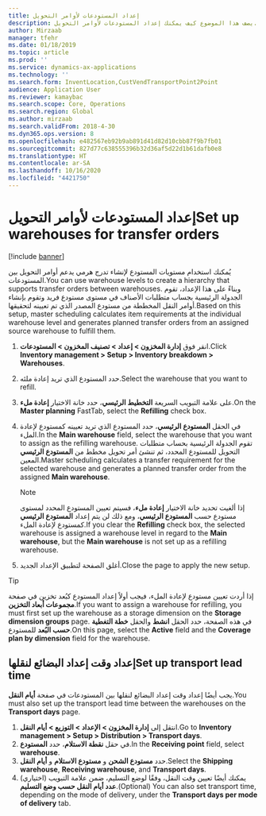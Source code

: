 ```yaml
---
title: إعداد المستودعات لأوامر التحويل
description: يصف هذا الموضوع كيف يمكنك إعداد المستودعات لأوامر التحويل.
author: Mirzaab
manager: tfehr
ms.date: 01/18/2019
ms.topic: article
ms.prod: ''
ms.service: dynamics-ax-applications
ms.technology: ''
ms.search.form: InventLocation,CustVendTransportPoint2Point
audience: Application User
ms.reviewer: kamaybac
ms.search.scope: Core, Operations
ms.search.region: Global
ms.author: mirzaab
ms.search.validFrom: 2018-4-30
ms.dyn365.ops.version: 8
ms.openlocfilehash: e482567eb92b9ab891d41d82d10cbb87f9b7fb01
ms.sourcegitcommit: 827d77c638555396b32d36af5d22d1b61dafb0e8
ms.translationtype: HT
ms.contentlocale: ar-SA
ms.lasthandoff: 10/16/2020
ms.locfileid: "4421750"
---
```

# <a name="set-up-warehouses-for-transfer-orders"></a><span data-ttu-id="18eff-103">إعداد المستودعات لأوامر التحويل</span><span class="sxs-lookup"><span data-stu-id="18eff-103">Set up warehouses for transfer orders</span></span> 

[!include [banner](../includes/banner.md)]

<span data-ttu-id="18eff-104">يُمكنك استخدام مستويات المستودع لإنشاء تدرج هرمي يدعم أوامر التحويل بين المستودعات.</span><span class="sxs-lookup"><span data-stu-id="18eff-104">You can use warehouse levels to create a hierarchy that supports transfer orders between warehouses.</span></span> <span data-ttu-id="18eff-105">وبناءً على هذا الإعداد، تقوم الجدولة الرئيسية بجساب متطلبات الأصناف في مستوى مستودع فريد وتقوم بإنشاء أوامر النقل المخططة من مستودع المصدر الذي تم تعيينه لتحقيقها.</span><span class="sxs-lookup"><span data-stu-id="18eff-105">Based on this setup, master scheduling calculates item requirements at the individual warehouse level and generates planned transfer orders from an assigned source warehouse to fulfill them.</span></span>

1.  <span data-ttu-id="18eff-106">انقر فوق **إدارة المخزون > إعداد > تصنيف المخزون > المستودعات**.</span><span class="sxs-lookup"><span data-stu-id="18eff-106">Click **Inventory management > Setup > Inventory breakdown > Warehouses**.</span></span>

2.  <span data-ttu-id="18eff-107">حدد المستودع الذي تريد إعادة ملئه.</span><span class="sxs-lookup"><span data-stu-id="18eff-107">Select the warehouse that you want to refill.</span></span>

3.  <span data-ttu-id="18eff-108">على علامة التبويب السريعة **التخطيط الرئيسي**، حدد خانة الاختيار **إعادة ملء**.</span><span class="sxs-lookup"><span data-stu-id="18eff-108">On the **Master planning** FastTab, select the **Refilling** check box.</span></span>

4.  <span data-ttu-id="18eff-109">في الحقل **المستودع الرئيسي**، حدد المستودع الذي تريد تعيينه كمستودع لإعادة الملء.</span><span class="sxs-lookup"><span data-stu-id="18eff-109">In the **Main warehouse** field, select the warehouse that you want to assign as the refilling warehouse.</span></span> <span data-ttu-id="18eff-110">تقوم الجدولة الرئيسية بحساب متطلبات التحويل للمستودع المحدد، ثم تنشئ أمر تحويل مخطط من **المستودع الرئيسي** المعين.</span><span class="sxs-lookup"><span data-stu-id="18eff-110">Master scheduling calculates a transfer requirement for the selected warehouse and generates a planned transfer order from the assigned **Main warehouse**.</span></span>
   
    > [!NOTE]
    > <P><span data-ttu-id="18eff-111">إذا ألغيت تحديد خانة الاختيار <STRONG>إعادة ملء</STRONG>، فسيتم تعيين المستودع المحدد لمستوى مستودع حسب <STRONG>المستودع الرئيسي</STRONG>، ومع ذلك لن يتم إعداد <STRONG>المستودع الرئيسي</STRONG> كمستودع لإعادة الملء.</span><span class="sxs-lookup"><span data-stu-id="18eff-111">If you clear the <STRONG>Refilling</STRONG> check box, the selected warehouse is assigned a warehouse level in regard to the <STRONG>Main warehouse</STRONG>, but the <STRONG>Main warehouse</STRONG> is not set up as a refilling warehouse.</span></span></P>

5.  <span data-ttu-id="18eff-112">أغلق الصفحة لتطبيق الإعداد الجديد.</span><span class="sxs-lookup"><span data-stu-id="18eff-112">Close the page to apply the new setup.</span></span>


> [!TIP]
> <P><span data-ttu-id="18eff-113">إذا أردت تعيين مستودع لإعادة الملء، فيجب أولاً إعداد المستودع كبُعد تخزين في صفحة <STRONG>مجموعات أبعاد التخزين</STRONG>.</span><span class="sxs-lookup"><span data-stu-id="18eff-113">If you want to assign a warehouse for refilling, you must first set up the warehouse as a storage dimension on the <STRONG>Storage dimension groups</STRONG> page.</span></span> <span data-ttu-id="18eff-114">في هذه الصفحة، حدد الحقل <STRONG>انشط</STRONG> والحقل <STRONG>خطة التغطية حسب البُعد‬</STRONG> للمستودع.</span><span class="sxs-lookup"><span data-stu-id="18eff-114">On this page, select the <STRONG>Active</STRONG> field and the <STRONG>Coverage plan by dimension</STRONG> field for the warehouse.</span></span></P>

## <a name="set-up-transport-lead-time"></a><span data-ttu-id="18eff-115">إعداد وقت إعداد البضائع لنقلها</span><span class="sxs-lookup"><span data-stu-id="18eff-115">Set up transport lead time</span></span>

<span data-ttu-id="18eff-116">يجب أيضًا إعداد وقت إعداد البضائع لنقلها بين المستودعات في صفحة **أيام النقل**.</span><span class="sxs-lookup"><span data-stu-id="18eff-116">You must also set up the transport lead time between the warehouses on the **Transport days** page.</span></span> 
1. <span data-ttu-id="18eff-117">انتقل إلى **إدارة المخزون > الإعداد > التوزيع > أيام النقل**.</span><span class="sxs-lookup"><span data-stu-id="18eff-117">Go to **Inventory management > Setup > Distribution > Transport days**.</span></span>
2. <span data-ttu-id="18eff-118">في حقل **نقطة الاستلام‬**، حدد **المستودع**.</span><span class="sxs-lookup"><span data-stu-id="18eff-118">In the **Receiving point** field, select **warehouse**.</span></span>
3. <span data-ttu-id="18eff-119">حدد **مستودع الشحن** و **مستودع الاستلام** و **أيام النقل**.</span><span class="sxs-lookup"><span data-stu-id="18eff-119">Select the **Shipping warehouse**, **Receiving warehouse**, and **Transport days**.</span></span> 
4. <span data-ttu-id="18eff-120">(اختياري) يمكنك أيضًا تعيين وقت النقل، وفقًا لوضع التسليم، ضمن علامة التبويب **عدد أيام النقل حسب وضع التسليم‬**.</span><span class="sxs-lookup"><span data-stu-id="18eff-120">(Optional) You can also set transport time, depending on the mode of delivery, under the **Transport days per mode of delivery** tab.</span></span>
